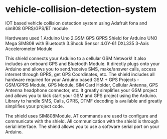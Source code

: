 # vehicle-collision-detection-system
IOT based vehicle collision detection system using Adafruit fona and sim808 GPRS/GPS/BT module

Hardweare used
1.Arduino Uno
2.GSM GPS GPRS Shield for Arduino UNO Mega SIM808 with Bluetooth
3.Shock Sensor
4.GY-61 DXL335 3-Axis Accelerometer Module 

This shield connects your Arduino to a cellular GSM Network! It also includes an onboard GPS and Bluetooth Module. It directly plugs onto your Arduino and allows you to send/receive SMS, make/answer calls, access internet through GPRS, get GPS Coordinates, etc. The shield includes all hardware required for your Arduino based GSM + GPS Projects - GSM/GPRS Module, GPS Module, SIM Card Holder, Cellular Antenna, GPS Antenna headphone connector, etc. It greatly simplifies your GSM project and allows you to kick start your GSM and GPS project using the Arduino. Library to handle SMS, Calls, GPRS, DTMF decoding is available and greatly simplifies your project code.

The shield uses SIM808Module. AT commands are used to configure and communicate with the shield. All communication with the shield is through serial interface. The shield allows you to use a software serial port on your Arduino.


